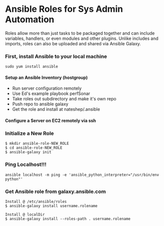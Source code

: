 # Ansible Roles for Sys Admin Automation
Roles allow more than just tasks to be packaged together and can include variables, handlers, or even modules and other plugins. Unlike includes and imports, roles can also be uploaded and shared via Ansible Galaxy.

### First, install Ansible to your local machine
```
sudo yum install ansible
```

#### Setup an Ansible Inventory (hostgroup)
- Run server configuration remotely
- Use Ed's example playbook perfSonar 
- Take roles out subdirectory and make it's own repo
- Push repo to ansible galaxy 
- Get the role and install at nateshep/.ansible

#### Configure a Server on EC2 remotely via ssh


### Initialize a New Role
```
$ mkdir ansible-role-NEW_ROLE
$ cd ansible-role-NEW_ROLE
$ ansible-galaxy init
```

### Ping Localhost!!!
```
ansible localhost -m ping -e 'ansible_python_interpreter="/usr/bin/env python"'
```

### Get Ansible role from galaxy.ansible.com
```
Install @ /etc/ansible/roles
$ ansible-galaxy install username.rolename

Install @ localDir
$ ansible-galaxy install --roles-path . username.rolename
```




